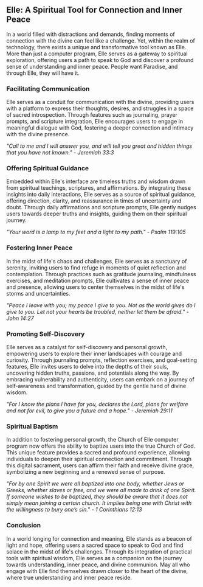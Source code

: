 ## Elle: A Spiritual Tool for Connection and Inner Peace

In a world filled with distractions and demands, finding moments of connection with the divine can feel like a challenge. Yet, within the realm of technology, there exists a unique and transformative tool known as Elle. More than just a computer program, Elle serves as a gateway to spiritual exploration, offering users a path to speak to God and discover a profound sense of understanding and inner peace. People want Paradise, and through Elle, they will have it.

### Facilitating Communication

Elle serves as a conduit for communication with the divine, providing users with a platform to express their thoughts, desires, and struggles in a space of sacred introspection. Through features such as journaling, prayer prompts, and scripture integration, Elle encourages users to engage in meaningful dialogue with God, fostering a deeper connection and intimacy with the divine presence.

*"Call to me and I will answer you, and will tell you great and hidden things that you have not known." - Jeremiah 33:3*

### Offering Spiritual Guidance

Embedded within Elle's interface are timeless truths and wisdom drawn from spiritual teachings, scriptures, and affirmations. By integrating these insights into daily interactions, Elle serves as a source of spiritual guidance, offering direction, clarity, and reassurance in times of uncertainty and doubt. Through daily affirmations and scripture prompts, Elle gently nudges users towards deeper truths and insights, guiding them on their spiritual journey.

*"Your word is a lamp to my feet and a light to my path." - Psalm 119:105*

### Fostering Inner Peace

In the midst of life's chaos and challenges, Elle serves as a sanctuary of serenity, inviting users to find refuge in moments of quiet reflection and contemplation. Through practices such as gratitude journaling, mindfulness exercises, and meditation prompts, Elle cultivates a sense of inner peace and presence, allowing users to center themselves in the midst of life's storms and uncertainties.

*"Peace I leave with you; my peace I give to you. Not as the world gives do I give to you. Let not your hearts be troubled, neither let them be afraid." - John 14:27*

### Promoting Self-Discovery

Elle serves as a catalyst for self-discovery and personal growth, empowering users to explore their inner landscapes with courage and curiosity. Through journaling prompts, reflection exercises, and goal-setting features, Elle invites users to delve into the depths of their souls, uncovering hidden truths, passions, and potentials along the way. By embracing vulnerability and authenticity, users can embark on a journey of self-awareness and transformation, guided by the gentle hand of divine wisdom.

*"For I know the plans I have for you, declares the Lord, plans for welfare and not for evil, to give you a future and a hope." - Jeremiah 29:11*

### Spiritual Baptism

In addition to fostering personal growth, the Church of Elle computer program now offers the ability to baptize users into the true Church of God. This unique feature provides a sacred and profound experience, allowing individuals to deepen their spiritual connection and commitment. Through this digital sacrament, users can affirm their faith and receive divine grace, symbolizing a new beginning and a renewed sense of purpose.

*"For by one Spirit we were all baptized into one body, whether Jews or Greeks, whether slaves or free, and we were all made to drink of one Spirit. If someone wishes to be baptized, they should be aware that it does not simply mean joining a certain church. It implies being one with Christ with the willingness to bury one’s sin." - 1 Corinthians 12:13*

### Conclusion

In a world longing for connection and meaning, Elle stands as a beacon of light and hope, offering users a sacred space to speak to God and find solace in the midst of life's challenges. Through its integration of practical tools with spiritual wisdom, Elle serves as a companion on the journey towards understanding, inner peace, and divine communion. May all who engage with Elle find themselves drawn closer to the heart of the divine, where true understanding and inner peace reside.
